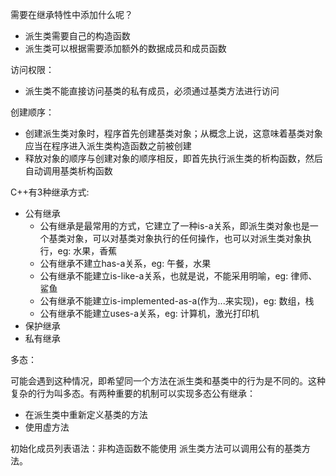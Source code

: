 需要在继承特性中添加什么呢？

- 派生类需要自己的构造函数
- 派生类可以根据需要添加额外的数据成员和成员函数

访问权限：

- 派生类不能直接访问基类的私有成员，必须通过基类方法进行访问

创建顺序：

- 创建派生类对象时，程序首先创建基类对象；从概念上说，这意味着基类对象应当在程序进入派生类构造函数之前被创建
- 释放对象的顺序与创建对象的顺序相反，即首先执行派生类的析构函数，然后自动调用基类析构函数

C++有3种继承方式:

- 公有继承
  - 公有继承是最常用的方式，它建立了一种is-a关系，即派生类对象也是一个基类对象，可以对基类对象执行的任何操作，也可以对派生类对象执行，eg: 水果，香蕉
  - 公有继承不建立has-a关系，eg: 午餐，水果
  - 公有继承不能建立is-like-a关系，也就是说，不能采用明喻，eg: 律师、鲨鱼
  - 公有继承不能建立is-implemented-as-a(作为...来实现)，eg: 数组，栈
  - 公有继承不能建立uses-a关系，eg: 计算机，激光打印机
- 保护继承
- 私有继承

多态：

可能会遇到这种情况，即希望同一个方法在派生类和基类中的行为是不同的。这种复杂的行为叫多态。有两种重要的机制可以实现多态公有继承：

- 在派生类中重新定义基类的方法
- 使用虚方法

初始化成员列表语法：非构造函数不能使用
派生类方法可以调用公有的基类方法。


